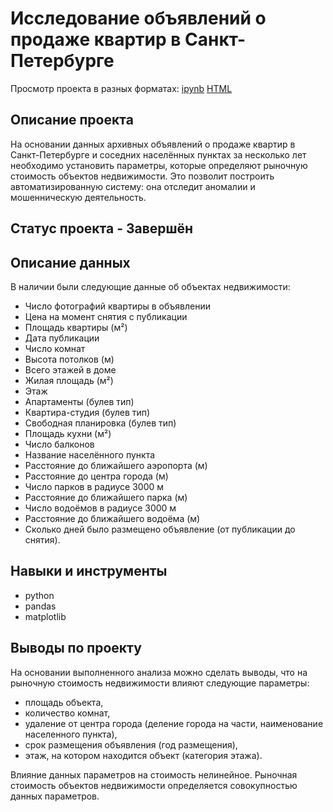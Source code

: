 # Исследование объявлений о продаже квартир в Санкт-Петербурге

Просмотр проекта в разных форматах: [ipynb](https://github.com/Lodiur93/yandex_praktikum_projects/blob/main/Проект%20%233.%20Исследование%20объявлений%20о%20продаже%20квартир%20в%20Санкт-Петербурге/project_3.ipynb) [HTML](https://github.com/Lodiur93/yandex_praktikum_projects/blob/main/Проект%20%233.%20Исследование%20объявлений%20о%20продаже%20квартир%20в%20Санкт-Петербурге/project_3.html) 

## Описание проекта

На основании данных архивных объявлений о продаже квартир в Санкт-Петербурге и соседних населённых пунктах за несколько лет необходимо установить параметры, которые определяют рыночную стоимость объектов недвижимости. Это позволит построить автоматизированную систему: она отследит аномалии и мошенническую деятельность.

## Статус проекта - Завершён

## Описание данных

В наличии были следующие данные об объектах недвижимости:

- Число фотографий квартиры в объявлении
- Цена на момент снятия с публикации
- Площадь квартиры (м²) 
- Дата публикации
- Число комнат
- Высота потолков (м)
- Всего этажей в доме
- Жилая площадь (м²)
- Этаж
- Апартаменты (булев тип)
- Квартира-студия (булев тип)
- Свободная планировка (булев тип)
- Площадь кухни (м²)
- Число балконов
- Название населённого пункта
- Расстояние до ближайшего аэропорта (м)
- Расстояние до центра города (м)
- Число парков в радиусе 3000 м
- Расстояние до ближайшего парка (м)
- Число водоёмов в радиусе 3000 м
- Расстояние до ближайшего водоёма (м)
- Сколько дней было размещено объявление (от публикации до снятия).

## Навыки и инструменты

- python
- pandas
- matplotlib

## Выводы по проекту

На основании выполненного анализа можно сделать выводы, что на рыночную стоимость недвижимости влияют следующие параметры:
- площадь объекта, 
- количество комнат,
- удаление от центра города (деление города на части, наименование населенного пункта),
- срок размещения объявления (год размещения),
- этаж, на котором находится объект (категория этажа).

Влияние данных параметров на стоимость нелинейное. Рыночная стоимость объектов недвижимости определяется совокупностью данных параметров.

